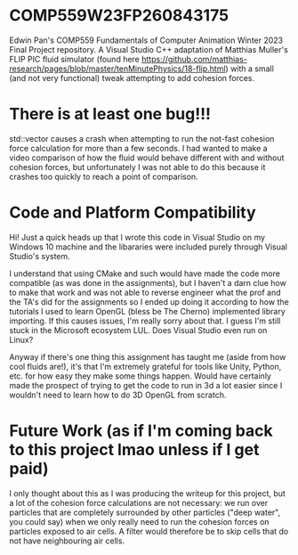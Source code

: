 # COMP559W23FP260843175
Edwin Pan's COMP559 Fundamentals of Computer Animation Winter 2023 Final Project repository. A Visual Studio C++ adaptation of Matthias Muller's FLIP PIC fluid simulator (found here https://github.com/matthias-research/pages/blob/master/tenMinutePhysics/18-flip.html) with a small (and not very functional) tweak attempting to add cohesion forces.


# There is at least one bug!!!

std::vector causes a crash when attempting to run the not-fast cohesion force calculation for more than a few seconds. I had wanted to make a video comparison of how the fluid would behave different with and without cohesion forces, but unfortunately I was not able to do this because it crashes too quickly to reach a point of comparison.


# Code and Platform Compatibility

Hi! Just a quick heads up that I wrote this code in Visual Studio on my Windows 10 machine and the libararies were included purely through Visual Studio's system. 

I understand that using CMake and such would have made the code more compatible (as was done in the assignments), but I haven't a darn clue how to make that work and was not able to reverse engineer what the prof and the TA's did for the assignments so I ended up doing it according to how the tutorials I used to learn OpenGL (bless be The Cherno) implemented library importing. If this causes issues, I'm really sorry about that. I guess I'm still stuck in the Microsoft ecosystem LUL. Does Visual Studio even run on Linux?

Anyway if there's one thing this assignment has taught me (aside from how cool fluids are!), it's that I'm extremely grateful for tools like Unity, Python, etc. for how easy they make some things happen. Would have certainly made the prospect of trying to get the code to run in 3d a lot easier since I wouldn't need to learn how to do 3D OpenGL from scratch.


# Future Work (as if I'm coming back to this project lmao unless if I get paid)

I only thought about this as I was producing the writeup for this project, but a lot of the cohesion force calculations are not necessary: we run over particles that are completely surrounded by other particles ("deep water", you could say) when we only really need to run the cohesion forces on particles exposed to air cells. A filter would therefore be to skip cells that do not have neighbouring air cells.
